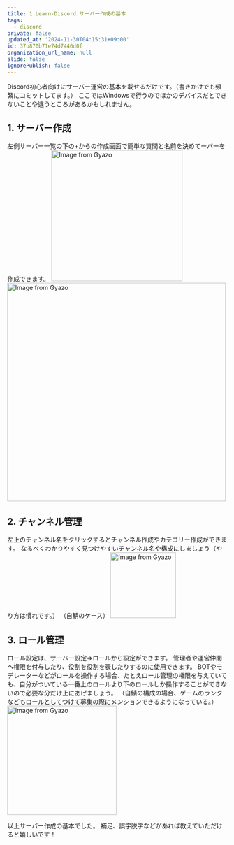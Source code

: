 ```yaml
---
title: 1.Learn-Discord.サーバー作成の基本
tags:
  - discord
private: false
updated_at: '2024-11-30T04:15:31+09:00'
id: 37b870b71e74d7446d0f
organization_url_name: null
slide: false
ignorePublish: false
---
```


Discord初心者向けにサーバー運営の基本を載せるだけです。（書きかけでも頻繁にコミットしてます。）
ここではWindowsで行うのでほかのデバイスだとできないことや違うところがあるかもしれません。
## 1. サーバー作成
左側サーバー一覧の下の+からの作成画面で簡単な質問と名前を決めてーバーを作成できます。
<a href="https://gyazo.com/caf92d826937a883d3734b386547c246"><img src="https://i.gyazo.com/caf92d826937a883d3734b386547c246.png" alt="Image from Gyazo" width="300"/></a>
<a href="https://gyazo.com/7c3eec1532c6929c64cb6a14f7277358"><img src="https://i.gyazo.com/7c3eec1532c6929c64cb6a14f7277358.png" alt="Image from Gyazo" width="500"/></a>

## 2. チャンネル管理
左上のチャンネル名をクリックするとチャンネル作成やカテゴリー作成ができます。
なるべくわかりやすく見つけやすいチャンネル名や構成にしましょう（やり方は慣れです。）
（自鯖のケース）
<a href="https://gyazo.com/743225b3858fdd2eecf6317dabfc3514"><img src="https://i.gyazo.com/743225b3858fdd2eecf6317dabfc3514.png" alt="Image from Gyazo" width="150"/></a>

## 3. ロール管理
ロール設定は、サーバー設定⇒ロールから設定ができます。
管理者や運営仲間へ権限を付与したり、役割を役割を表したりするのに使用できます。
BOTやモデレーターなどがロールを操作する場合、たとえロール管理の権限を与えていても、自分がついている一番上のロールより下のロールしか操作することができないので必要な分だけ上にあげましょう。
（自鯖の構成の場合、ゲームのランクなどもロールとしてつけて募集の際にメンションできるようになっている。）
<a href="https://gyazo.com/7692c60d2daa38b4c03d58e3dbf4e36c"><img src="https://i.gyazo.com/7692c60d2daa38b4c03d58e3dbf4e36c.png" alt="Image from Gyazo" width="250"/></a>

以上サーバー作成の基本でした。
補足、誤字脱字などがあれば教えていただけると嬉しいです！
